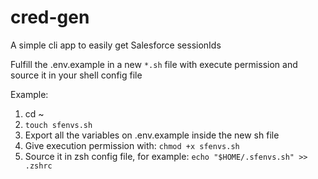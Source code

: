 # cred-gen
A simple cli app to easily get Salesforce sessionIds

Fulfill the .env.example in a new `*.sh` file with execute permission and source it in your shell config file

Example:
1) cd ~ 
2) `touch sfenvs.sh` 
3) Export all the variables on .env.example inside the new sh file
4) Give execution permission with: `chmod +x sfenvs.sh` 
5) Source it in zsh config file, for example: `echo "$HOME/.sfenvs.sh" >> .zshrc`
